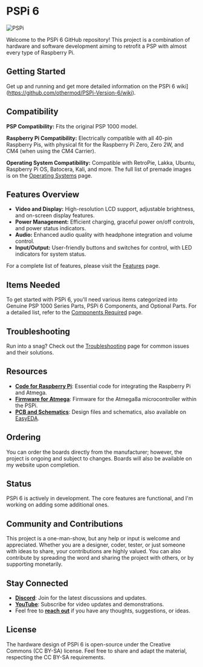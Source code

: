 # PSPi 6

![PSPi](https://othermod.com/wp-content/uploads/IMG_8727.jpg)

Welcome to the PSPi 6 GitHub repository! This project is a combination of hardware and software development aiming to retrofit a PSP with almost every type of Raspberry Pi.

## Getting Started

Get up and running and get more detailed information on the PSPi 6 wiki](https://github.com/othermod/PSPi-Version-6/wiki).

## Compatibility

**PSP Compatibility:** Fits the original PSP 1000 model.

**Raspberry Pi Compatibility:** Electrically compatible with all 40-pin Raspberry Pis, with physical fit for the Raspberry Pi Zero, Zero 2W, and CM4 (when using the CM4 Carrier).

**Operating System Compatibility:** Compatible with RetroPie, Lakka, Ubuntu, Raspberry Pi OS, Batocera, Kali, and more. The full list of premade images is on the [Operating Systems](https://github.com/othermod/PSPi-Version-6/wiki/Operating-Systems) page.

## Features Overview

- **Video and Display:** High-resolution LCD support, adjustable brightness, and on-screen display features.
- **Power Management:** Efficient charging, graceful power on/off controls, and power status indicators.
- **Audio:** Enhanced audio quality with headphone integration and volume control.
- **Input/Output:** User-friendly buttons and switches for control, with LED indicators for system status.

For a complete list of features, please visit the [Features](#) page.

## Items Needed
To get started with PSPi 6, you'll need various items categorized into Genuine PSP 1000 Series Parts, PSPi 6 Components, and Optional Parts. For a detailed list, refer to the [Components Required](https://github.com/othermod/PSPi-Version-6/wiki/Components-Required) page.

## Troubleshooting
Run into a snag? Check out the [Troubleshooting](https://github.com/othermod/PSPi-Version-6/wiki/Troubleshooting) page for common issues and their solutions.

## Resources
- [**Code for Raspberry Pi**](https://github.com/othermod/PSPi-Version-6/tree/main/drivers): Essential code for integrating the Raspberry Pi and Atmega.
- [**Firmware for Atmega**](https://github.com/othermod/PSPi-Version-6/tree/main/atmega): Firmware for the Atmega8a microcontroller within the PSPi.
- [**PCB and Schematics**](https://github.com/othermod/PSPi-Version-6/tree/main/boards): Design files and schematics, also available on [EasyEDA](https://oshwlab.com/adamseamster/pspi-zero-version-5_copy_copy).

## Ordering
You can order the boards directly from the manufacturer; however, the project is ongoing and subject to changes. Boards will also be available on my website upon completion.

## Status
PSPi 6 is actively in development. The core features are functional, and I'm working on adding some additional ones.

## Community and Contributions
This project is a one-man-show, but any help or input is welcome and appreciated. Whether you are a designer, coder, tester, or just someone with ideas to share, your contributions are highly valued. You can also contribute by spreading the word and sharing the project with others, or by supporting monetarily.

## Stay Connected
- [**Discord**](https://discord.gg/V96c3JC): Join for the latest discussions and updates.
- [**YouTube**](https://youtube.com/othermod): Subscribe for video updates and demonstrations.
- Feel free to [**reach out**](https://linktr.ee/othermod) if you have any thoughts, suggestions, or ideas.

## License
The hardware design of PSPi 6 is open-source under the Creative Commons (CC BY-SA) license. Feel free to share and adapt the material, respecting the CC BY-SA requirements.
